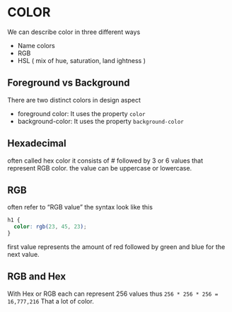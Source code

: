 # COLOR

We can describe color in three different ways

- Name colors
- RGB
- HSL ( mix of hue, saturation, land ightness )

## Foreground vs Background

There are two distinct colors in design aspect

- foreground color: It uses the property `color`
- background-color: It uses the property `background-color`

## Hexadecimal

often called hex color it consists of # followed by 3 or 6 values that represent RGB color. the value can be uppercase or lowercase.

## RGB

often refer to “RGB value” the syntax look like this

```css
h1 {
  color: rgb(23, 45, 23);
}
```

first value represents the amount of red followed by green and blue for the next value.

## RGB and Hex

With Hex or RGB each can represent 256 values thus `256 * 256 * 256 = 16,777,216` That a lot of color.
